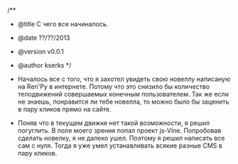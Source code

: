 /**
 * @title С чего все начиналось.
 * @date ??/??/2013
 * @version v0.0.1
 * @author kserks
*/

* Началось все с того, что я захотел увидеть свою новеллу написаную на Ren'Py в интернете. Потому что это снизило бы количество телодвижений совершаемых конечным пользователем. Так же если не знаешь, понравится ли тебе новелла, то можно было бы заценить в пару кликов прямо на сайте. 

* Поняв что в текущем движке нет такой возможности, я решил погуглить.  В поле моего зрения попал проект js-Vine. Попробовав сделать новелку, я не далеко ушел. Поэтому я решил написать все сам с нуля. Тогда я уже умел устанавливать всякие разные CMS в пару кликов. 